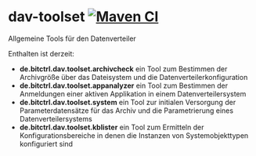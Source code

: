 
# dav-toolset [![Maven CI](https://github.com/bitctrl/dav-toolset/actions/workflows/maven.yml/badge.svg)](https://github.com/bitctrl/dav-toolset/actions/workflows/maven.yml)

Allgemeine Tools für den Datenverteiler

Enthalten ist derzeit:

- **de.bitctrl.dav.toolset.archivcheck** ein Tool zum Bestimmen der Archivgröße über das Dateisystem und die Datenverteilerkonfiguration
- **de.bitctrl.dav.toolset.appanalyzer** ein Tool zum Bestimmen der Anmeldungen einer aktiven Applikation in einem Datenverteilersystem
- **de.bitctrl.dav.toolset.system** ein Tool zur initialen Versorgung der Parameterdatensätze für das Archiv und die Parametrierung eines Datenverteilersystems
- **de.bitctrl.dav.toolset.kblister** ein Tool zum Ermitteln der Konfigurationsbereiche in denen die Instanzen von Systemobjekttypen konfiguriert sind

